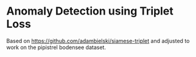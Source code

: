 # Anomaly Detection using Triplet Loss

Based on https://github.com/adambielski/siamese-triplet and adjusted to work on the pipistrel bodensee dataset.
